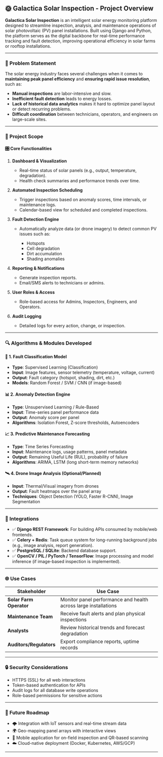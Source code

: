 ## 🌞 Galactica Solar Inspection - Project Overview

**Galactica Solar Inspection** is an intelligent solar energy monitoring platform designed to streamline inspection, analysis, and maintenance operations of solar photovoltaic (PV) panel installations. Built using Django and Python, the platform serves as the digital backbone for real-time performance tracking and fault detection, improving operational efficiency in solar farms or rooftop installations.

---

### 🧠 Problem Statement

The solar energy industry faces several challenges when it comes to **maintaining peak panel efficiency** and **ensuring rapid issue resolution**, such as:

* **Manual inspections** are labor-intensive and slow.
* **Inefficient fault detection** leads to energy losses.
* **Lack of historical data analytics** makes it hard to optimize panel layout or detect recurring problems.
* **Difficult coordination** between technicians, operators, and engineers on large-scale sites.

---

### 🎯 Project Scope

#### 🎛️ Core Functionalities

1. **Dashboard & Visualization**

   * Real-time status of solar panels (e.g., output, temperature, degradation).
   * Health check summaries and performance trends over time.

2. **Automated Inspection Scheduling**

   * Trigger inspections based on anomaly scores, time intervals, or maintenance logs.
   * Calendar-based view for scheduled and completed inspections.

3. **Fault Detection Engine**

   * Automatically analyze data (or drone imagery) to detect common PV issues such as:

     * Hotspots
     * Cell degradation
     * Dirt accumulation
     * Shading anomalies

4. **Reporting & Notifications**

   * Generate inspection reports.
   * Email/SMS alerts to technicians or admins.

5. **User Roles & Access**

   * Role-based access for Admins, Inspectors, Engineers, and Operators.

6. **Audit Logging**

   * Detailed logs for every action, change, or inspection.

---

### 🔍 Algorithms & Modules Developed

#### 🧠 1. Fault Classification Model

* **Type**: Supervised Learning (Classification)
* **Input**: Image features, sensor telemetry (temperature, voltage, current)
* **Output**: Fault category (hotspot, shading, dirt, etc.)
* **Models**: Random Forest / SVM / CNN (if image-based)

#### 📊 2. Anomaly Detection Engine

* **Type**: Unsupervised Learning / Rule-Based
* **Input**: Time-series panel performance data
* **Output**: Anomaly score per panel
* **Algorithms**: Isolation Forest, Z-score thresholds, Autoencoders

#### 📈 3. Predictive Maintenance Forecasting

* **Type**: Time Series Forecasting
* **Input**: Maintenance logs, usage patterns, panel metadata
* **Output**: Remaining Useful Life (RUL), probability of failure
* **Algorithms**: ARIMA, LSTM (long short-term memory networks)

#### 🛰️ 4. Drone Image Analysis (Optional/Planned)

* **Input**: Thermal/Visual imagery from drones
* **Output**: Fault heatmaps over the panel array
* **Techniques**: Object Detection (YOLO, Faster R-CNN), Image Segmentation

---

### 🔗 Integrations

* ✅ **Django REST Framework**: For building APIs consumed by mobile/web frontends.
* ✅ **Celery + Redis**: Task queue system for long-running background jobs (e.g., image analysis, report generation).
* ✅ **PostgreSQL / SQLite**: Backend database support.
* ✅ **OpenCV / PIL / PyTorch / TensorFlow**: Image processing and model inference (if image-based inspection is implemented).

---

### 🌐 Use Cases

| Stakeholder             | Use Case                                                        |
| ----------------------- | --------------------------------------------------------------- |
| **Solar Farm Operator** | Monitor panel performance and health across large installations |
| **Maintenance Team**    | Receive fault alerts and plan physical inspections              |
| **Analysts**            | Review historical trends and forecast degradation               |
| **Auditors/Regulators** | Export compliance reports, uptime records                       |

---

### 🔒 Security Considerations

* HTTPS (SSL) for all web interactions
* Token-based authentication for APIs
* Audit logs for all database write operations
* Role-based permissions for sensitive actions

---

### 🚀 Future Roadmap

* 🌩 Integration with IoT sensors and real-time stream data
* 🌍 Geo-mapping panel arrays with interactive views
* 📱 Mobile application for on-field inspection and QR-based scanning
* ☁️ Cloud-native deployment (Docker, Kubernetes, AWS/GCP)

---